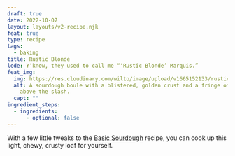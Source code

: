 ```yaml
---
draft: true
date: 2022-10-07
layout: layouts/v2-recipe.njk
feat: true
type: recipe
tags:
  - baking
title: Rustic Blonde
lede: Y’know, they used to call me “‘Rustic Blonde’ Marquis.”
feat_img:
  img: https://res.cloudinary.com/wilto/image/upload/v1665152133/rustic-blonde.png
  alt: A sourdough boule with a blistered, golden crust and a fringe of lacy char
    above the slash.
  capt: ""
ingredient_steps:
  - ingredients:
      - optional: false
---
```

With a few little tweaks to the [Basic Sourdough](https://wiltomakesfood.com/recipes/basic-sourdough/) recipe, you can cook up this light, chewy, crusty loaf for yourself.